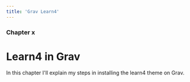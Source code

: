 ```yaml
---
title: 'Grav Learn4'
---
```


### Chapter x
# Learn4 in Grav
In this chapter I'll explain my steps in installing the learn4 theme on Grav.
